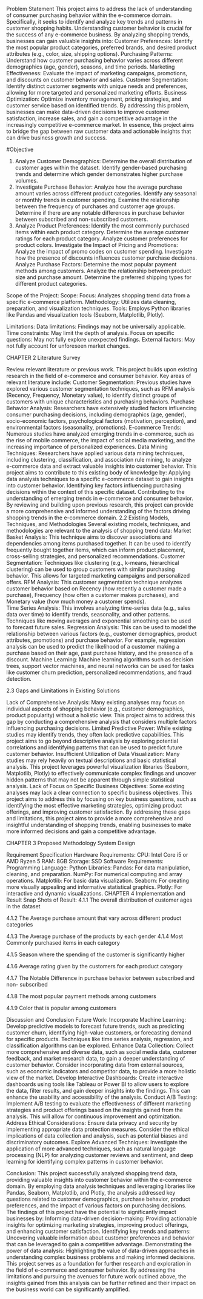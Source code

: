 Problem Statement
This project aims to address the lack of understanding of consumer purchasing behavior within the e-commerce domain. Specifically, it seeks to identify and analyze key trends and patterns in customer shopping habits. 
Understanding customer behavior is crucial for the success of any e-commerce business. By analyzing shopping trends, businesses can gain valuable insights into: 
Customer Preferences: Identify the most popular product categories, preferred brands, and desired product attributes (e.g., color, size, shipping options). 
Purchasing Patterns: Understand how customer purchasing behavior varies across different demographics (age, gender), seasons, and time periods. 
Marketing Effectiveness: Evaluate the impact of marketing campaigns, promotions, and discounts on customer behavior and sales. 
Customer Segmentation: Identify distinct customer segments with unique needs and preferences, allowing for more targeted and personalized marketing efforts. 
Business Optimization: Optimize inventory management, pricing strategies, and customer service based on identified trends. 
By addressing this problem, businesses can make data-driven decisions to improve customer satisfaction, increase sales, and gain a competitive advantage in the increasingly competitive e-commerce market. 
In essence, this project aims to bridge the gap between raw customer data and actionable insights that can drive business growth and success. 

#Objective
1. Analyze Customer Demographics: 
Determine the overall distribution of customer ages within the dataset. 
Identify gender-based purchasing trends and determine which gender demonstrates higher purchase volumes. 
2. Investigate Purchase Behavior: 
Analyze how the average purchase amount varies across different product categories. 
Identify any seasonal or monthly trends in customer spending. 
Examine the relationship between the frequency of purchases and customer age groups. 
Determine if there are any notable differences in purchase behavior between subscribed and non-subscribed customers. 
3. Analyze Product Preferences: 
Identify the most commonly purchased items within each product category. 
Determine the average customer ratings for each product category. 
Analyze customer preferences for product colors. 
Investigate the Impact of Pricing and Promotions: 
Analyze the impact of promo codes on customer spending. 
Investigate how the presence of discounts influences customer purchase decisions. 
Analyze Purchase Factors: 
Determine the most popular payment methods among customers. 
Analyze the relationship between product size and purchase amount. 
Determine the preferred shipping types for different product categories. 

Scope of the Project: 
Scope: 
Focus: Analyzes shopping trend data from a specific e-commerce platform. 
Methodology: Utilizes data cleaning, preparation, and visualization techniques. 
Tools: Employs Python libraries like Pandas and visualization tools (Seaborn, Matplotlib, Plotly). 

Limitations: 
Data limitations: Findings may not be universally applicable. 
Time constraints: May limit the depth of analysis. 
Focus on specific questions: May not fully explore unexpected findings. 
External factors: May not fully account for unforeseen market changes. 












CHAPTER 2
Literature Survey

 Review relevant literature or previous work. 
This project builds upon existing research in the field of e-commerce and consumer behavior. Key areas of relevant literature include: 
Customer Segmentation: Previous studies have explored various customer segmentation techniques, such as RFM analysis (Recency, Frequency, Monetary value), to identify distinct groups of customers with unique characteristics and purchasing behaviors. 
Purchase Behavior Analysis: Researchers have extensively studied factors influencing consumer purchasing decisions, including demographics (age, gender), socio-economic factors, psychological factors (motivation, perception), and environmental factors (seasonality, promotions). 
E-commerce Trends: Numerous studies have analyzed emerging trends in e-commerce, such as the rise of mobile commerce, the impact of social media marketing, and the increasing importance of personalized experiences. 
Data Mining Techniques: Researchers have applied various data mining techniques, including clustering, classification, and association rule mining, to analyze e-commerce data and extract valuable insights into customer behavior. 
This project aims to contribute to this existing body of knowledge by: 
Applying data analysis techniques to a specific e-commerce dataset to gain insights into customer behavior. 
Identifying key factors influencing purchasing decisions within the context of this specific dataset. 
Contributing to the understanding of emerging trends in e-commerce and consumer behavior. 
By reviewing and building upon previous research, this project can provide a more comprehensive and informed understanding of the factors driving shopping trends in the e-commerce domain. 
2.2 Existing Models, Techniques, and Methodologies 
Several existing models, techniques, and methodologies are relevant to the analysis of shopping trend data: 
Market Basket Analysis: This technique aims to discover associations and dependencies among items purchased together. It can be used to identify frequently bought together 
items, which can inform product placement, cross-selling strategies, and personalized recommendations. 
Customer Segmentation: Techniques like clustering (e.g., k-means, hierarchical clustering) can be used to group customers with similar purchasing behavior. This allows for targeted marketing campaigns and personalized offers. 
RFM Analysis: This customer segmentation technique analyzes customer behavior based on Recency (how recently a customer made a purchase), Frequency (how often a customer makes purchases), and Monetary value (how much money a customer spends).  
Time Series Analysis: This involves analyzing time-series data (e.g., sales data over time) to identify trends, seasonality, and other patterns. Techniques like moving averages and exponential smoothing can be used to forecast future sales. 
Regression Analysis: This can be used to model the relationship between various factors (e.g., customer demographics, product attributes, promotions) and purchase behavior. For example, regression analysis can be used to predict the likelihood of a customer making a purchase based on their age, past purchase history, and the presence of a discount. 
Machine Learning: Machine learning algorithms such as decision trees, support vector machines, and neural networks can be used for tasks like customer churn prediction, personalized recommendations, and fraud detection. 
 
2.3 Gaps and Limitations in Existing Solutions 
 
Lack of Comprehensive Analysis: Many existing analyses may focus on individual aspects of shopping behavior (e.g., customer demographics, product popularity) without a holistic view. This project aims to address this gap by conducting a comprehensive analysis that considers multiple factors influencing purchasing decisions. 
Limited Predictive Power: While existing studies may identify trends, they often lack predictive capabilities. This project aims to go beyond descriptive analysis by exploring potential correlations and identifying patterns that can be used to predict future customer behavior. 
Insufficient Utilization of Data Visualization: Many studies may rely heavily on textual descriptions and basic statistical analysis. This project leverages powerful visualization libraries (Seaborn, Matplotlib, Plotly) to effectively communicate complex findings and uncover hidden patterns that may not be apparent through simple statistical analysis. 
Lack of Focus on Specific Business Objectives: Some existing analyses may lack a clear connection to specific business objectives. This project aims to address this by focusing on key business questions, such as identifying the most effective marketing strategies, optimizing product offerings, and improving customer satisfaction. 
By addressing these gaps and limitations, this project aims to provide a more comprehensive and insightful understanding of shopping trends, enabling businesses to make more informed decisions and gain a competitive advantage. 
















CHAPTER 3
Proposed Methodology
System Design

Requirement Specification
Hardware Requirements:
             CPU: Intel Core i5 or AMD Ryzen 5 
             RAM: 8GB 
             Storage: SSD 
Software Requirements:
            Programming Language: Python 
   	      Libraries: 
Pandas: For data manipulation, cleaning, and preparation. 
NumPy: For numerical computing and array operations. 
Matplotlib: For basic data visualization. 
Seaborn: For creating more visually appealing and informative statistical graphics. 
Plotly: For interactive and dynamic visualizations. 
CHAPTER 4
Implementation and Result
 Snap Shots of Result:
4.1.1 The overall distribution of customer ages in the dataset 

 
4.1.2 The Average purchase amount that vary across different product categories 

 
4.1.3 The Average purchase of the products by each gender
4.1.4 Most Commonly purchased items in each category 

4.1.5 Season where the spending of the customer is significantly higher 

 4.1.6 Average rating given by the customers for each product category 



 
4.1.7 The Notable Difference in purchase behavior between subscribed and non- subscribed 
 


4.1.8 The most popular payment methods among customers  

4.1.9 Color that is popular among customers 

 
Discussion and Conclusion
Future Work: 
Incorporate Machine Learning: 
Develop predictive models to forecast future trends, such as predicting customer churn, identifying high-value customers, or forecasting demand for specific products. 
Techniques like time series analysis, regression, and classification algorithms can be explored. 
Enhance Data Collection: 
Collect more comprehensive and diverse data, such as social media data, customer feedback, and market research data, to gain a deeper understanding of customer behavior. 
Consider incorporating data from external sources, such as economic indicators and competitor data, to provide a more holistic view of the market. 
Develop Interactive Dashboards: 
Create interactive dashboards using tools like Tableau or Power BI to allow users to explore the data, filter results, and gain deeper insights into the findings. This can enhance the usability and accessibility of the analysis. 
Conduct A/B Testing: 
Implement A/B testing to evaluate the effectiveness of different marketing strategies and product offerings based on the insights gained from the analysis. This will allow for continuous improvement and optimization. 
Address Ethical Considerations: 
Ensure data privacy and security by implementing appropriate data protection measures. 
Consider the ethical implications of data collection and analysis, such as potential biases and discriminatory outcomes. 
Explore Advanced Techniques: 
Investigate the application of more advanced techniques, such as natural language processing (NLP) for analyzing customer reviews and sentiment, and deep learning for identifying complex patterns in customer behavior.

Conclusion: 
This project successfully analyzed shopping trend data, providing valuable insights into customer behavior within the e-commerce domain. By employing data analysis techniques and leveraging libraries like Pandas, Seaborn, Matplotlib, and Plotly, the analysis addressed key questions related to customer demographics, purchase behavior, product preferences, and the impact of various factors on purchasing decisions. 
The findings of this project have the potential to significantly impact businesses by: 
Informing data-driven decision-making: Providing actionable insights for optimizing marketing strategies, improving product offerings, and enhancing customer satisfaction. 
Identifying key trends and patterns: Uncovering valuable information about customer preferences and behavior that can be leveraged to gain a competitive advantage. 
Demonstrating the power of data analysis: Highlighting the value of data-driven approaches in understanding complex business problems and making informed decisions. 
This project serves as a foundation for further research and exploration in the field of e-commerce and consumer behavior. By addressing the limitations and pursuing the avenues for future work outlined above, the insights gained from this analysis can be further refined and their impact on the business world can be significantly amplified. 

